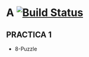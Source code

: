 # A [![Build Status](https://dev.azure.com/rodrigosanabria22/krosf/_apis/build/status/krosf-university.IA?branchName=master)](https://dev.azure.com/rodrigosanabria22/krosf/_build/latest?definitionId=17&branchName=master)
## PRACTICA 1
* 8-Puzzle